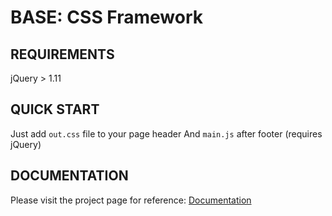 BASE: CSS Framework
=============================



REQUIREMENTS
------------

jQuery > 1.11


QUICK START
-----------

Just add  `out.css` file to your page header
And `main.js` after footer (requires jQuery)


DOCUMENTATION
-----------

Please visit the project page for reference: [Documentation](http://2frags.com/base/readme.html)
